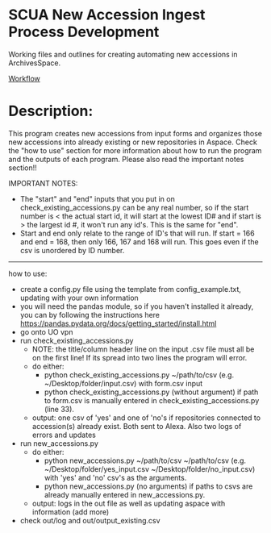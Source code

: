 # SCUA New Accession Ingest Process Development

Working files and outlines for creating automating new accessions in ArchivesSpace.

[Workflow](https://uoregon.sharepoint.com/:u:/s/O365_SCUAprocessing/ES8hGWg_DoJEkE4B2ViETJ4B7sYGi2O9DMJI8LQb5HFwIQ?e=uI8MBR)

# Description:
This program creates new accessions from input forms and organizes those new accessions into already existing or new repositories in Aspace. 
Check the "how to use" section for more information about how to run the program and the outputs of each program. 
Please also read the important notes section!!


IMPORTANT NOTES:
- The "start" and "end" inputs that you put in on check_existing_accessions.py can be any real number, so if the start number is < the
  actual start id, it will start at the lowest ID# and if start is > the largest id #, it won't run any id's. This is the same for "end".
- Start and end only relate to the range of ID's that will run. If start = 166 and end = 168, then only 166, 167 and 168 will run. This goes
  even if the csv is unordered by ID number.

-------------------------------------------------------
how to use:

- create a config.py file using the template from config_example.txt, 
  updating with your own information 
- you will need the pandas module, so if you haven't installed it already,
  you can by following the instructions here https://pandas.pydata.org/docs/getting_started/install.html
- go onto UO vpn
- run check_existing_accessions.py 
  - NOTE: the title/column header line on the input .csv file must all be on the first line! If its spread into two lines the program will error.
  - do either:
    - python check_existing_accessions.py ~/path/to/csv (e.g. ~/Desktop/folder/input.csv) with form.csv input
    - python check_existing_accessions.py (without argument) if path to form.csv is manually entered in check_existing_accessions.py (line 33).
  - output: one csv of 'yes' and one of 'no's if repositories connected to accession(s) already exist. Both sent to Alexa. 
            Also two logs of errors and updates
- run new_accessions.py
  - do either:
    - python new_accessions.py ~/path/to/csv ~/path/to/csv (e.g. ~/Desktop/folder/yes_input.csv ~/Desktop/folder/no_input.csv) with 'yes' and 'no' csv's as the arguments.
    - python new_accessions.py (no arguments) if paths to csvs are already manually entered in new_accessions.py.
  - output: logs in the out file as well as updating aspace with information (add more)
- check out/log and out/output_existing.csv 
